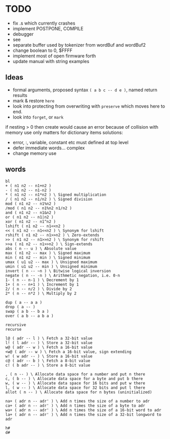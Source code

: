 # TODO

- fix .s which currently crashes
- implement POSTPONE, COMPILE
- debugger
- see
- separate buffer used by tokenizer from wordBuf and wordBuf2
- change boolean to 0, \$FFFF
- implement most of open firmware forth
- update manual with string examples

## Ideas

- formal arguments, proposed syntax `( a b c -- d e )`, named return results
- mark & restore `here`
- look into protecting from overwriting with `preserve` which moves here to end.
- look into `forget`, or `mark`

if nesting > 0 then create would cause an error because of collision with memory use
only matters for dictionary items
solutions:

- error, :, variable, constant etc must defined at top level
- defer immediate words... complex
- change memory use

## words

```
bl
+ ( n1 n2 -- n1+n2 )
- ( n1 n2 -- n1-n2 )
* ( n1 n2 -- n1*n2 ) \ Signed multiplication
/ ( n1 n2 -- n1/n2 ) \ Signed division
mod ( n1 n2 -- n1%n2 )
/mod ( n1 n2 -- n1%n2 n1/n2 )
and ( n1 n2 -- n1&n2 )
or ( n1 n2 -- n1|n2 )
xor ( n1 n2 -- n1^n2 )
lshift ( n1 n2 -- n1<<n2 )
<< ( n1 n2 -- n1<<n2 ) \ Synonym for lshift
rshift ( n1 n2 -- n1>>n2 ) \ Zero-extends
>> ( n1 n2 -- n1>>n2 ) \ Synonym for rshift
>>a ( n1 n2 -- n1>>n2 ) \ Sign-extends
abs ( n -- u ) \ Absolute value
max ( n1 n2 -- max ) \ Signed maximum
min ( n1 n2 -- min ) \ Signed minimum
umax ( u1 u2 -- max ) \ Unsigned maximum
umin ( u1 u2 -- min ) \ Unsigned minimum
invert ( n -- ~n ) \ Bitwise logical inversion
negate ( n -- -n ) \ Arithmetic negation, i.e. 0-n
1- ( n -- n-1 ) \ Decrement by 1
1+ ( n -- n+1 ) \ Increment by 1
2/ ( n -- n/2 ) \ Divide by 2
2* ( n -- n*2 ) \ Multiply by 2

dup ( a -- a a )
drop ( a -- )
swap ( a b -- b a )
over ( a b -- a b a )

recursive
recurse

l@ ( adr -- l ) \ Fetch a 32-bit value
l! ( l adr -- ) \ Store a 32-bit value
w@ ( adr -- w ) \ Fetch a 16-bit value
<w@ ( adr -- w ) \ Fetch a 16-bit value, sign extending
w! ( w adr -- ) \ Store a 16-bit value
c@ ( adr -- b ) \ Fetch a 8-bit value
c! ( b adr -- ) \ Store a 8-bit value

, ( n -- ) \ Allocate data space for a number and put n there
c, ( b -- ) \ Allocate data space for a byte and put b there
w, ( w -- ) \ Allocate data space for 16 bits and put w there
l, ( w -- ) \ Allocate data space for 32 bits and put l there
allot ( n -- ) \ Allocate data space for n bytes (uninitialized)

na+ ( adr n -- adr' ) \ Add n times the size of a number to adr
ca+ ( adr n -- adr' ) \ Add n times the size of a byte to adr
wa+ ( adr n -- adr' ) \ Add n times the size of a 16-bit word to adr
la+ ( adr n -- adr' ) \ Add n times the size of a 32-bit longword to adr

h#
d#
```
